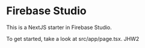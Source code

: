 # Firebase Studio

This is a NextJS starter in Firebase Studio.

To get started, take a look at src/app/page.tsx.
JHW2
